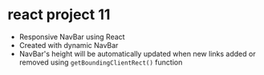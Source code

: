 # react project 11

- Responsive NavBar using React
- Created with dynamic NavBar
- NavBar's height will be automatically updated when new links added or removed using `getBoundingClientRect()` function

